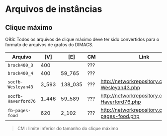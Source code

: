 # Arquivos de instâncias

## Clique máximo

OBS: Todos os arquivos de clique máximo deve ter sido convertidos para o formato
de arquivos de grafos do DIMACS.

Arquivo            |  [V]  |   [E]   | CM | Link
-------------------|-------|---------|---------------------------------------|---
`brock400_3`       |  400  |   | ??? | 
`brock400_4`       |  400  |  59_765 | ??? | 
`socfb-Wesleyan43` | 3_593 | 138_035 | ??? | http://networkrepository.com/socfb-Wesleyan43.php
`socfb-Haverford76`| 1_446 |  59_589 | ??? | http://networkrepository.com/socfb-Haverford76.php
`fb-pages-food`    |  620  |  2_102  | ??? | http://networkrepository.com/fb-pages-food.php

> CM    : limite inferior do tamanho do clique máximo